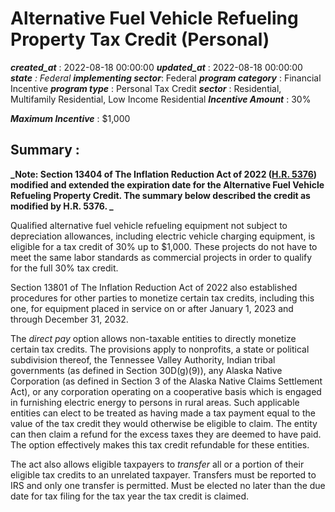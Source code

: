 # Alternative Fuel Vehicle Refueling Property Tax Credit (Personal) 
 ***created_at*** : 2022-08-18 00:00:00 
 ***updated_at*** : 2022-08-18 00:00:00 
 ***state** : Federal 
 **implementing sector***: Federal 
 ***program category*** : Financial Incentive 
 ***program type*** : Personal Tax Credit 
 ***sector*** : Residential, Multifamily Residential, Low Income Residential 
 ***Incentive Amount*** : 30%

 
 ***Maximum Incentive*** : $1,000

 
 ## Summary : 
 **_Note: Section 13404 of The Inflation Reduction Act of 2022 ([H.R.
5376](https://www.congress.gov/117/bills/hr5376/BILLS-117hr5376enr.pdf#page=149))
modified and extended the expiration date for the Alternative Fuel Vehicle
Refueling Property Credit. The summary below described the credit as modified
by H.R. 5376. _**

Qualified alternative fuel vehicle refueling equipment not subject to
depreciation allowances, including electric vehicle charging equipment, is
eligible for a tax credit of 30% up to $1,000. These projects do not have to
meet the same labor standards as commercial projects in order to qualify for
the full 30% tax credit.

Section 13801 of The Inflation Reduction Act of 2022 also established
procedures for other parties to monetize certain tax credits, including this
one, for equipment placed in service on or after January 1, 2023 and through
December 31, 2032.  

The _direct pay_ option allows non-taxable entities to directly monetize
certain tax credits. The provisions apply to nonprofits, a state or political
subdivision thereof, the Tennessee Valley Authority, Indian tribal governments
(as defined in Section 30D(g)(9)), any Alaska Native Corporation (as defined
in Section 3 of the Alaska Native Claims Settlement Act), or any corporation
operating on a cooperative basis which is engaged in furnishing electric
energy to persons in rural areas. Such applicable entities can elect to be
treated as having made a tax payment equal to the value of the tax credit they
would otherwise be eligible to claim. The entity can then claim a refund for
the excess taxes they are deemed to have paid. The option effectively makes
this tax credit refundable for these entities.  

The act also allows eligible taxpayers to _transfer_ all or a portion of their
eligible tax credits to an unrelated taxpayer. Transfers must be reported to
IRS and only one transfer is permitted. Must be elected no later than the due
date for tax filing for the tax year the tax credit is claimed.  

  

  

 
 